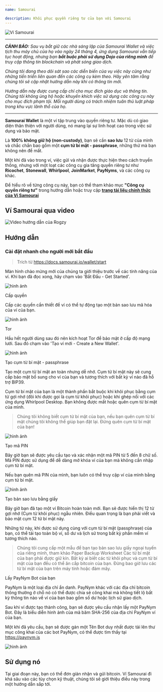 ```yaml
---
name: Samourai

description: Khôi phục quyền riêng tư của bạn với Samourai
---
```


![Ví Samourai](assets/cover.webp)

---

***CẢNH BÁO:** Sau vụ bắt giữ các nhà sáng lập của Samourai Wallet và việc tịch thu máy chủ của họ vào ngày 24 tháng 4, ứng dụng Samourai vẫn tiếp tục hoạt động, nhưng bạn **bắt buộc phải sử dụng Dojo của riêng mình** để truy cập thông tin blockchain và phát sóng giao dịch.*

_Chúng tôi đang theo dõi sát sao các diễn biến của vụ việc này cũng như những tiến triển liên quan đến các công cụ kèm theo. Hãy yên tâm rằng chúng tôi sẽ cập nhật hướng dẫn này khi có thông tin mới._

_Hướng dẫn này được cung cấp chỉ cho mục đích giáo dục và thông tin. Chúng tôi không ủng hộ hoặc khuyến khích việc sử dụng các công cụ này cho mục đích phạm tội. Mỗi người dùng có trách nhiệm tuân thủ luật pháp trong khu vực lãnh thổ của họ._

---

**Samourai Wallet** là một ví tập trung vào quyền riêng tư. Mặc dù có giao diện thân thiện với người dùng, nó mang lại sự linh hoạt cao trong việc sử dụng và bảo mật.

Là **100% không giữ hộ (non-custody)**, bạn sẽ cần **sao lưu** 12 từ của mình và chắc chắn bao gồm một **cụm từ bí mật - passphrase**, những thứ mà bạn không nên để mất.

Một khi đã vào trong ví, việc gửi và nhận được thực hiện theo cách truyền thống, nhưng với một loạt các công cụ gia tăng quyền riêng tư như **Ricochet**, **Stonewall**, **Whirlpool**, **JoinMarket**, **PayNyms**, và các công cụ khác.

Để hiểu rõ về từng công cụ này, bạn có thể tham khảo mục **"Công cụ quyền riêng tư"** trong hướng dẫn hoặc truy cập [**trang tài liệu chính thức của Ví Samourai**](https://docs.samourai.io/)

## Ví Samourai qua video

![Video hướng dẫn của Rogzy](https://youtu.be/ajs1a8m76TI)

## Hướng dẫn

### Cài đặt nhanh cho người mới bắt đầu

> Trích từ https://docs.samourai.io/wallet/start

Màn hình chào mừng mới của chúng ta giới thiệu trước về các tính năng của ví. Khi bạn đã đọc xong, hãy chạm vào 'Bắt Đầu - Get Started'.

![hình ảnh](assets/1.webp)

Cấp quyền

Cấp các quyền cần thiết để ví có thể tự động tạo một bản sao lưu mã hóa của ví của bạn.

![hình ảnh](assets/2.webp)

Tor

Hầu hết người dùng sau đó nên kích hoạt Tor để bảo mật ở cấp độ mạng lưới. Sau đó chạm vào 'Tạo ví mới - Create a New Wallet'.

![hình ảnh](assets/3.webp)

Tạo cụm từ bí mật - passphrase

Tạo một cụm từ bí mật an toàn nhưng dễ nhớ. Cụm từ bí mật này sẽ cung cấp bảo mật bổ sung cho ví của bạn và tương thích với bất kỳ ví nào đã hỗ trợ BIP39.

Cụm từ bí mật của bạn là một thành phần bắt buộc khi khôi phục bằng cụm từ gợi nhớ (đôi khi được gọi là cụm từ khôi phục) hoặc khi ghép nối với các ứng dụng Whirlpool Desktop. Bạn không được mất hoặc quên cụm từ bí mật của mình.

> Chúng tôi không biết cụm từ bí mật của bạn, nếu bạn quên cụm từ bí mật chúng tôi không thể giúp bạn đặt lại.
> Đừng quên cụm từ bí mật của bạn!

![hình ảnh](assets/4.webp)

Tạo mã PIN

Bây giờ bạn sẽ được yêu cầu tạo và xác nhận một mã PIN từ 5 đến 8 chữ số. Mã PIN được sử dụng để dễ dàng mở khóa ví của bạn mà không cần nhập cụm từ bí mật.

Nếu bạn quên mã PIN của mình, bạn luôn có thể truy cập ví của mình bằng cụm từ bí mật.

![hình ảnh](assets/5.webp)

Tạo bản sao lưu bằng giấy

Bây giờ bạn đã tạo một ví Bitcoin hoàn toàn mới. Bạn sẽ được hiển thị 12 từ gợi nhớ (Cụm từ khôi phục) ngẫu nhiên. Điều quan trọng là bạn phải viết và bảo mật cụm 12 từ bí mật này.

Những từ này, khi được sử dụng cùng với cụm từ bí mật (passphrase) của bạn, có thể tái tạo toàn bộ ví, số dư và lịch sử trong bất kỳ phần mềm ví tương thích nào.

> Chúng tôi cung cấp một mẫu để bạn tạo bản sao lưu giấy ngoại tuyến của riêng mình, tham khảo Paper Backup Worksheet
Các từ bí mật của bạn phải được giữ kín. Bất kỳ ai biết các từ khôi phục và cụm từ bí mật của bạn đều có thể ăn cắp bitcoin của bạn. Đừng bao giờ lưu các từ bí mật của bạn trên máy tính hoặc đám mây.

Lấy PayNym Bot của bạn

PayNym là một loại địa chỉ ẩn danh. PayNym khác với các địa chỉ bitcoin thông thường ở chỗ nó có thể được chia sẻ công khai mà không tiết lộ bất kỳ thông tin nào về ví của bạn bao gồm số dư hoặc lịch sử giao dịch.

Sau khi ví được tạo thành công, bạn sẽ được yêu cầu nhận lấy một PayNym Bot. Đây là biểu diễn hình ảnh của mã băm SHA-256 của địa chỉ PayNym ví của bạn.

Một khi đã yêu cầu, bạn sẽ được gán một Tên Bot duy nhất được tải lên thư mục công khai của các bot PayNym, có thể được tìm thấy tại https://paynym.is

![hình ảnh](assets/6.webp)

## Sử dụng nó

Tại giai đoạn này, bạn có thể đơn giản nhận và gửi bitcoin. Ví Samourai đi khá sâu vào các tùy chọn kỹ thuật, chúng tôi sẽ giới thiệu điều này trong một hướng dẫn sắp tới.
